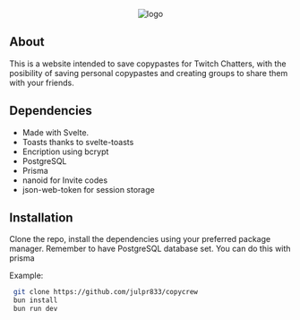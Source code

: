 <div align="center">

![logo](https://i.imgur.com/c5xdHeK.png)

</div>

## About

This is a website intended to save copypastes for Twitch Chatters, with the posibility of saving personal copypastes and creating groups to share them with your friends.

## Dependencies

- Made with Svelte.
- Toasts thanks to svelte-toasts
- Encription using bcrypt
- PostgreSQL
- Prisma
- nanoid for Invite codes
- json-web-token for session storage

## Installation

Clone the repo, install the dependencies using your preferred package manager. Remember to have PostgreSQL database set. You can do this with prisma

Example:

```bash
 git clone https://github.com/julpr833/copycrew
 bun install
 bun run dev
```

